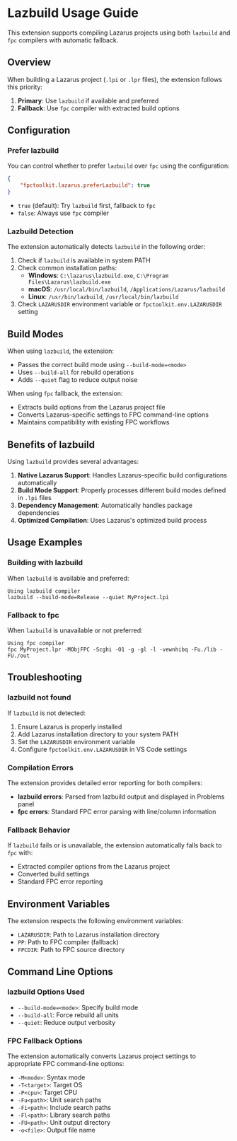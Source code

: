 # Lazbuild Usage Guide

This extension supports compiling Lazarus projects using both `lazbuild` and `fpc` compilers with automatic fallback.

## Overview

When building a Lazarus project (`.lpi` or `.lpr` files), the extension follows this priority:

1. **Primary**: Use `lazbuild` if available and preferred
2. **Fallback**: Use `fpc` compiler with extracted build options

## Configuration

### Prefer lazbuild

You can control whether to prefer `lazbuild` over `fpc` using the configuration:

```json
{
    "fpctoolkit.lazarus.preferLazbuild": true
}
```

- `true` (default): Try `lazbuild` first, fallback to `fpc`
- `false`: Always use `fpc` compiler

### Lazbuild Detection

The extension automatically detects `lazbuild` in the following order:

1. Check if `lazbuild` is available in system PATH
2. Check common installation paths:
   - **Windows**: `C:\lazarus\lazbuild.exe`, `C:\Program Files\Lazarus\lazbuild.exe`
   - **macOS**: `/usr/local/bin/lazbuild`, `/Applications/Lazarus/lazbuild`
   - **Linux**: `/usr/bin/lazbuild`, `/usr/local/bin/lazbuild`
3. Check `LAZARUSDIR` environment variable or `fpctoolkit.env.LAZARUSDIR` setting

## Build Modes

When using `lazbuild`, the extension:

- Passes the correct build mode using `--build-mode=<mode>`
- Uses `--build-all` for rebuild operations
- Adds `--quiet` flag to reduce output noise

When using `fpc` fallback, the extension:

- Extracts build options from the Lazarus project file
- Converts Lazarus-specific settings to FPC command-line options
- Maintains compatibility with existing FPC workflows

## Benefits of lazbuild

Using `lazbuild` provides several advantages:

1. **Native Lazarus Support**: Handles Lazarus-specific build configurations automatically
2. **Build Mode Support**: Properly processes different build modes defined in `.lpi` files
3. **Dependency Management**: Automatically handles package dependencies
4. **Optimized Compilation**: Uses Lazarus's optimized build process

## Usage Examples

### Building with lazbuild
When `lazbuild` is available and preferred:
```
Using lazbuild compiler
lazbuild --build-mode=Release --quiet MyProject.lpi
```

### Fallback to fpc
When `lazbuild` is unavailable or not preferred:
```
Using fpc compiler
fpc MyProject.lpr -MObjFPC -Scghi -O1 -g -gl -l -vewnhibq -Fu./lib -FU./out
```

## Troubleshooting

### lazbuild not found

If `lazbuild` is not detected:

1. Ensure Lazarus is properly installed
2. Add Lazarus installation directory to your system PATH
3. Set the `LAZARUSDIR` environment variable
4. Configure `fpctoolkit.env.LAZARUSDIR` in VS Code settings

### Compilation Errors

The extension provides detailed error reporting for both compilers:

- **lazbuild errors**: Parsed from lazbuild output and displayed in Problems panel
- **fpc errors**: Standard FPC error parsing with line/column information

### Fallback Behavior

If `lazbuild` fails or is unavailable, the extension automatically falls back to `fpc` with:

- Extracted compiler options from the Lazarus project
- Converted build settings
- Standard FPC error reporting

## Environment Variables

The extension respects the following environment variables:

- `LAZARUSDIR`: Path to Lazarus installation directory
- `PP`: Path to FPC compiler (fallback)
- `FPCDIR`: Path to FPC source directory

## Command Line Options

### lazbuild Options Used

- `--build-mode=<mode>`: Specify build mode
- `--build-all`: Force rebuild all units
- `--quiet`: Reduce output verbosity

### FPC Fallback Options

The extension automatically converts Lazarus project settings to appropriate FPC command-line options:

- `-M<mode>`: Syntax mode
- `-T<target>`: Target OS
- `-P<cpu>`: Target CPU
- `-Fu<path>`: Unit search paths
- `-Fi<path>`: Include search paths
- `-Fl<path>`: Library search paths
- `-FU<path>`: Unit output directory
- `-o<file>`: Output file name